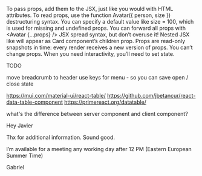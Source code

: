 To pass props, add them to the JSX, just like you would with HTML attributes.
To read props, use the function Avatar({ person, size }) destructuring syntax.
You can specify a default value like size = 100, which is used for missing and undefined props.
You can forward all props with <Avatar {...props} /> JSX spread syntax, but don’t overuse it!
Nested JSX like <Card><Avatar /></Card> will appear as Card component’s children prop.
Props are read-only snapshots in time: every render receives a new version of props.
You can’t change props. When you need interactivity, you’ll need to set state.


TODO 

move breadcrumb to header
use keys for menu - so you can save open / close state


https://mui.com/material-ui/react-table/
https://github.com/jbetancur/react-data-table-component
https://primereact.org/datatable/


what's the difference between server component and client component?

Hey Javier

Thx for additional information. Sound good.

I’m available for a meeting any working day after 12 PM (Eastern European Summer Time)

Gabriel
